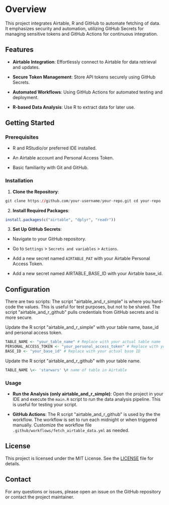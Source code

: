 # Overview

This project integrates Airtable, R and GitHub to automate fetching of data. It emphasizes security and automation, utilizing GitHub Secrets for managing sensitive tokens and GitHub Actions for continuous integration.

## Features

-   **Airtable Integration**: Effortlessly connect to Airtable for data retrieval and updates.

-   **Secure Token Management**: Store API tokens securely using GitHub Secrets.

-   **Automated Workflows**: Using GitHub Actions for automated testing and deployment.

-   **R-based Data Analysis**: Use R to extract data for later use.

## Getting Started

### Prerequisites

-   R and RStudio/or preferred IDE installed.

-   An Airtable account and Personal Access Token.

-   Basic familiarity with Git and GitHub.

### Installation

1.  **Clone the Repository**:

``` r
git clone https://github.com/your-username/your-repo.git cd your-repo
```

2.  **Install Required Packages**:

``` r
install.packages(c("airtable", "dplyr", "readr"))
```

3.  **Set Up GitHub Secrets**:

-   Navigate to your GitHub repository.

-   Go to `Settings` \> `Secrets and variables` \> `Actions`.

-   Add a new secret named `AIRTABLE_PAT` with your Airtable Personal Access Token.

-   Add a new secret named AIRTABLE_BASE_ID with your Airtable base_id.

## Configuration

There are two scripts: The script "airtable_and_r_simple" is where you hard-code the values. This is useful for test purposes, but not to be shared. The script "airtable_and_r_github" pulls credentials from GitHub secrets and is more secure.

Update the R script "airtable_and_r_simple" with your table name, base_id and personal access token.

``` r
TABLE_NAME <- "your_table_name" # Replace with your actual table name
PERSONAL_ACCESS_TOKEN <- "your_personal_access_token" # Replace with your actual personal access token
BASE_ID <- "your_base_id" # Replace with your actual base ID
```

Update the R script "airtable_and_r_github" with your table name.

``` r
TABLE_NAME \<- 'starwars' \# name of table in Airtable
```

### Usage

-   **Run the Analysis (only airtable_and_r_simple)**: Open the project in your IDE and execute the `main.R` script to run the data analysis pipeline. This is useful for testing your script.

-   **GitHub Actions**: The R script "airtable_and_r_github" is used by the the workflow. The workflow is set to run each midnight or when triggered manually. Customize the workflow file `.github/workflows/fetch_airtable_data.yml` as needed.

## License

This project is licensed under the MIT License. See the [LICENSE](https://chat.mistral.ai/chat/LICENSE) file for details.

## Contact

For any questions or issues, please open an issue on the GitHub repository or contact the project maintainer.
